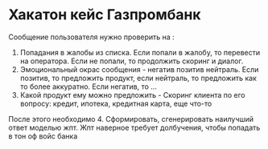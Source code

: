 # Хакатон кейс Газпромбанк
Сообщение пользователя нужно проверить на :
1. Попадания в жалобы из списка. Если попали в жалобу, то перевести на оператора. Если не попали, то продолжить скоринг и диалог. 
2. Эмоциональный окрас сообщения - негатив позитив нейтраль. Если позитив, то предложить продукт, если нейтраль, то предложить как то более аккуратно. Если негатив, то …
3. Какой продукт ему можно предложить - Скоринг клиента по его вопросу: кредит, ипотека, кредитная карта, еще что-то

После этого необходимо 
4. Сформировать, сгенерировать наилучший ответ моделью жпт. Жпт наверное требует долбучения, чтобы попадать в тон оф войс банка
